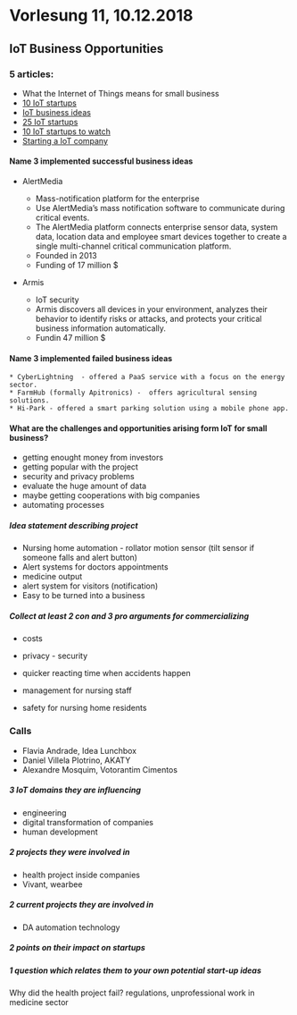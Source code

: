 # Vorlesung 11, 10.12.2018

## IoT Business Opportunities
### 5 articles:
* What the Internet of Things means for small business
* [10 IoT startups](https://www.cio.com/article/2602467/consumer-technology/10-hot-internet-of-things-startups.html)
* [IoT business ideas](https://www.businessworldit.com/iot/top-5-iot-business-ideas-in-2018/)
* [25 IoT startups](https://www.siliconrepublic.com/machines/iot-startups-2017-europe-startup-100)
* [10 IoT startups to watch](https://www.networkworld.com/article/3270961/internet-of-things/10-hot-iot-startups-to-watch.html)
* [Starting a IoT company](https://www.digiblitz.com/partner/iot/part-110-ideas-for-starting-an-iot-business-from-your-own-hometown/)

#### Name 3 implemented successful business ideas
* AlertMedia
  * Mass-notification platform for the enterprise
  * Use AlertMedia’s mass notification software to communicate during critical events.
  * The AlertMedia platform connects enterprise sensor data, system data, location data and employee smart devices together to create a single multi-channel critical communication platform.
  * Founded in 2013
  * Funding of 17 million $

* Armis
  * IoT security
  * Armis discovers all devices in your environment, analyzes their behavior to identify risks or attacks, and protects your critical business information automatically.
  * Fundin 47 million $
#### Name 3 implemented failed business ideas
    * CyberLightning  - offered a PaaS service with a focus on the energy sector.
    * FarmHub (formally Apitronics) -  offers agricultural sensing solutions.
    * Hi-Park - offered a smart parking solution using a mobile phone app.
#### What are the challenges and opportunities arising form IoT for small business?
* getting enought money from investors
* getting popular with the project
* security and privacy problems
* evaluate the huge amount of data
* maybe getting cooperations with big companies
* automating processes

##### Idea statement describing project
* Nursing home automation - rollator motion sensor (tilt sensor if someone falls and alert button)
* Alert systems for doctors appointments 
* medicine output
* alert system for visitors (notification)
* Easy to be turned into a business

##### Collect at least 2 con and 3 pro arguments for commercializing
* costs
* privacy - security

* quicker reacting time when accidents happen
* management for nursing staff
* safety for nursing home residents

### Calls
* Flavia Andrade, Idea Lunchbox
* Daniel Villela Plotrino, AKATY
* Alexandre Mosquim, Votorantim Cimentos

##### 3 IoT domains they are influencing
* engineering
* digital transformation of companies
* human development

##### 2 projects they were involved in
* health project inside companies
* Vivant, wearbee

##### 2 current projects they are involved in
* DA automation technology

##### 2 points on their impact on startups

##### 1 question which relates them to your own potential start-up ideas
Why did the health project fail?
regulations, unprofessional work in medicine sector


